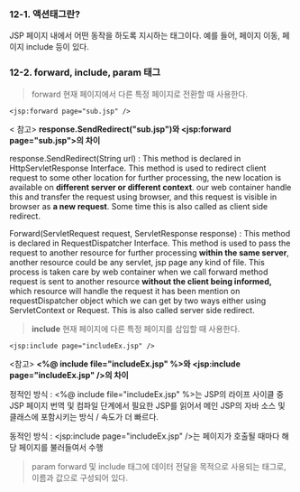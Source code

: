 ### 12-1. 액션태그란?
JSP 페이지 내에서 어떤 동작을 하도록 지시하는 태그이다. 예를 들어, 페이지 이동, 페이지 include 등이 있다.

### 12-2. forward, include, param 태그

> forward
현재 페이지에서 다른 특정 페이지로 전환할 때 사용한다.

    <jsp:forward page="sub.jsp" />

< 참고>
**response.SendRedirect("sub.jsp")와 <jsp:forward page="sub.jsp">의 차이**

response.SendRedirect(String url)
: This method is declared in HttpServletResponse Interface. 
This method is used to redirect client request to some other location for further processing, the new location is available on **different server or different context**. our web container handle this and transfer the request using browser, and this request is visible in browser as **a new request**. Some time this is also called as client side redirect.  

Forward(ServletRequest request, ServletResponse response)
: This method is declared in  RequestDispatcher Interface.
This method is used to pass the request to another resource for further processing **within the same server**, another resource could be any servlet, jsp page any kind of file. This process is taken care by web container when we call forward method request is sent to another resource **without the client being informed,** which resource will handle the request it has been mention on requestDispatcher object which we can get by two ways either using ServletContext or Request. This is also called server side redirect.

>**include**
현재  페이지에 다른 특정 페이지를 삽입할 때 사용한다.

    <jsp:include page="includeEx.jsp" />

<참고>
**<%@ include file="includeEx.jsp" %>와 <jsp:include page="includeEx.jsp" />의 차이**

정적인 방식 : <%@ include file="includeEx.jsp" %>는 JSP의 라이프 사이클 중 JSP 페이지 번역 및 컴파일 단계에서 필요한 JSP를 읽어서 메인 JSP의 자바 소스 및 클래스에 포함시키는 방식 / 속도가 더 빠르다.

동적인 방식 : <jsp:include page="includeEx.jsp" />는 페이지가 호출될 때마다 해당 페이지를 불러들여서 수행

> param
forward 및 include 태그에 데이터 전달을 목적으로 사용되는 태그로, 이름과 값으로 구성되어 있다.


<!--stackedit_data:
eyJoaXN0b3J5IjpbLTE2NDc5MjE2NDEsLTE4MjY4MTk1MzIsLT
EwNjcwMDY5NTFdfQ==
-->